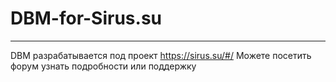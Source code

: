 # DBM-for-Sirus.su
______________________________________________________________

DBM разрабатывается под проект
https://sirus.su/#/ Можете посетить форум узнать подробности или поддержку
